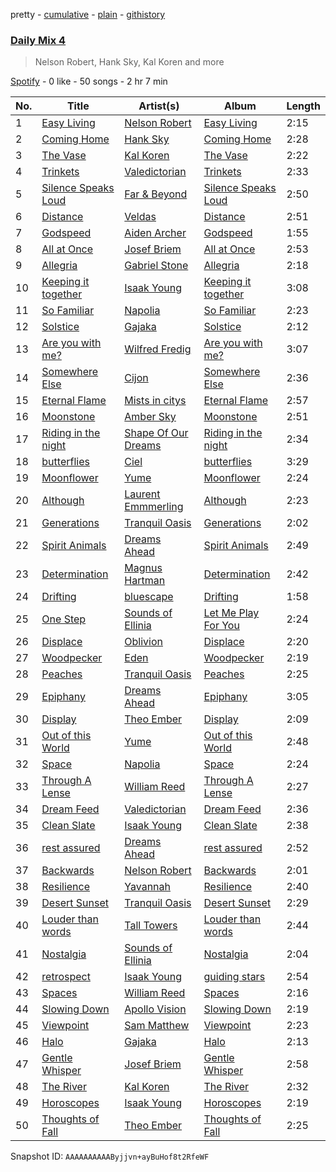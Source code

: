 pretty - [cumulative](/playlists/cumulative/37i9dQZF1E3ait2RxIZVMp.md) - [plain](/playlists/plain/37i9dQZF1E3ait2RxIZVMp) - [githistory](https://github.githistory.xyz/mdn522/spotify-playlist-archive/blob/main/playlists/plain/37i9dQZF1E3ait2RxIZVMp)

### [Daily Mix 4](https://open.spotify.com/playlist/37i9dQZF1E3ait2RxIZVMp)

> Nelson Robert, Hank Sky, Kal Koren and more

[Spotify](https://open.spotify.com/user/spotify) - 0 like - 50 songs - 2 hr 7 min

| No. | Title | Artist(s) | Album | Length |
|---|---|---|---|---|
| 1 | [Easy Living](https://open.spotify.com/track/56ziZBtbpDajlj96pxEWsF) | [Nelson Robert](https://open.spotify.com/artist/1nITSgFXHcsi7Im2tAANUp) | [Easy Living](https://open.spotify.com/album/0vlaaxzxRCr9dWLAnRNv9J) | 2:15 |
| 2 | [Coming Home](https://open.spotify.com/track/3UlntDXrcpR1Gy5d31OQTX) | [Hank Sky](https://open.spotify.com/artist/2OY5PzPmKNjNFgy4QwOPdI) | [Coming Home](https://open.spotify.com/album/56kgCelm19rPXYFDRwh5gx) | 2:28 |
| 3 | [The Vase](https://open.spotify.com/track/6QKQxPbhKOF9z3AiQKyyE5) | [Kal Koren](https://open.spotify.com/artist/48ZAcUtJjaZZ0OZstH5X4v) | [The Vase](https://open.spotify.com/album/07k5ouNCNLE4lLn7UYrmhQ) | 2:22 |
| 4 | [Trinkets](https://open.spotify.com/track/2wKUK2CGHjcxSKqjiqjYvb) | [Valedictorian](https://open.spotify.com/artist/7462TK0rDK0xZvVXEaMUOa) | [Trinkets](https://open.spotify.com/album/1npdfU318iQgaps17y85pj) | 2:33 |
| 5 | [Silence Speaks Loud](https://open.spotify.com/track/2JOvQXgN7AHMdbEqtCJvdw) | [Far & Beyond](https://open.spotify.com/artist/3ZfzatnOpZk7jV2TeN76if) | [Silence Speaks Loud](https://open.spotify.com/album/54cc5Yh5fNpFbQsLDQOzoy) | 2:50 |
| 6 | [Distance](https://open.spotify.com/track/6tgO0zZjBCInyzx09qv1D6) | [Veldas](https://open.spotify.com/artist/5F18FuQCNYjrzM5zhdCwhh) | [Distance](https://open.spotify.com/album/1vErqH4mAi8vdWpgMpVWlq) | 2:51 |
| 7 | [Godspeed](https://open.spotify.com/track/5MaBuM8Ltv3uRipXjHDm4z) | [Aiden Archer](https://open.spotify.com/artist/3VgNLAQtZ0NxQLpZJSGFmE) | [Godspeed](https://open.spotify.com/album/5Bk4kdH7RSmWAb6V9zR4pB) | 1:55 |
| 8 | [All at Once](https://open.spotify.com/track/2zMC6uUmuF3XCWkO6cDSF2) | [Josef Briem](https://open.spotify.com/artist/4WPCpYGEKs5yshn2wETIDB) | [All at Once](https://open.spotify.com/album/19NsKwr1MJ01pITOxAFX0x) | 2:53 |
| 9 | [Allegria](https://open.spotify.com/track/7KtjtJqxdejIq2k1bSW4h1) | [Gabriel Stone](https://open.spotify.com/artist/2n5cofsnSYMHUF8C9TmIA1) | [Allegria](https://open.spotify.com/album/5VBxggRl9srHJJamuknQCp) | 2:18 |
| 10 | [Keeping it together](https://open.spotify.com/track/7kM1ugB4jojCdoZWWDNrkt) | [Isaak Young](https://open.spotify.com/artist/7qmOAgRUFZhLfwtyCGPKdo) | [Keeping it together](https://open.spotify.com/album/4gAeEQvhq9kX2vQP5RhKwP) | 3:08 |
| 11 | [So Familiar](https://open.spotify.com/track/6nUCRiGNLGTtpmGSjspeNE) | [Napolia](https://open.spotify.com/artist/7yyohycQq12ZbZJZOISJ83) | [So Familiar](https://open.spotify.com/album/3KwrHldSiUOenMESBpQJ9h) | 2:23 |
| 12 | [Solstice](https://open.spotify.com/track/3dYUdVbKDs8n4DRNUUSBFD) | [Gajaka](https://open.spotify.com/artist/1pTns3zLC3U3F8LjY4y5rO) | [Solstice](https://open.spotify.com/album/4UJ9vBkQ3zcKBkh4n2SB6V) | 2:12 |
| 13 | [Are you with me?](https://open.spotify.com/track/5rZoBy2xOAPNaxG2JG1gKQ) | [Wilfred Fredig](https://open.spotify.com/artist/4hTrnME7WOKqbnIfRiu01m) | [Are you with me?](https://open.spotify.com/album/63qQjvf94ptax4LtfvctT9) | 3:07 |
| 14 | [Somewhere Else](https://open.spotify.com/track/06203kJMQXWPBkvVVhWs9T) | [Cijon](https://open.spotify.com/artist/1q8BMvpVO3pN4Ade7BWFaj) | [Somewhere Else](https://open.spotify.com/album/19969kP7fBfBCfHPNBINJU) | 2:36 |
| 15 | [Eternal Flame](https://open.spotify.com/track/4S0YD6dPpQRe9ftkF9UlyI) | [Mists in citys](https://open.spotify.com/artist/5E36n1Z8Ib7DN1LTse3kVF) | [Eternal Flame](https://open.spotify.com/album/4s6BL7UtJL8OcgqBB45YRU) | 2:57 |
| 16 | [Moonstone](https://open.spotify.com/track/0wbkajyvyXeFghk3KLhWlF) | [Amber Sky](https://open.spotify.com/artist/6DH3SvRzxgISukfWiREIre) | [Moonstone](https://open.spotify.com/album/4nKiGdRQDuTWXwnsKtYKbF) | 2:51 |
| 17 | [Riding in the night](https://open.spotify.com/track/4B85WXIqKdsvUgzW8VbuVb) | [Shape Of Our Dreams](https://open.spotify.com/artist/17QBpw01txiuRtneh0l1tc) | [Riding in the night](https://open.spotify.com/album/5f2zmKpWgzWd1RMfx1fzA9) | 2:34 |
| 18 | [butterflies](https://open.spotify.com/track/3V5FTj1RfT7AqqAwhdPWnH) | [Ciel](https://open.spotify.com/artist/0i33HVwcdV58Ci5dI7cfjx) | [butterflies](https://open.spotify.com/album/7FM63A5GSTpeIyb2eZdv7A) | 3:29 |
| 19 | [Moonflower](https://open.spotify.com/track/68uoaBjCO9hUuKtUTwyJ2w) | [Yume](https://open.spotify.com/artist/4BgMskNNvTm3R0amoQs2eD) | [Moonflower](https://open.spotify.com/album/18qWsj6gnAWcpWMrnry2dL) | 2:24 |
| 20 | [Although](https://open.spotify.com/track/4qIlzpPIKwQiA2rj80dsee) | [Laurent Emmmerling](https://open.spotify.com/artist/1kuN1SBPqMCk5aKgPSh6xn) | [Although](https://open.spotify.com/album/6672mRLwr7IfxOoIersCKU) | 2:23 |
| 21 | [Generations](https://open.spotify.com/track/2Q1DBeLBiPfTOEpDmKhkjP) | [Tranquil Oasis](https://open.spotify.com/artist/31pLNmCY9ScYFahS0Qa448) | [Generations](https://open.spotify.com/album/2fEom3b2ckYWqdnNfhJnIe) | 2:02 |
| 22 | [Spirit Animals](https://open.spotify.com/track/0EkTaSImnF8DPAfUa4uMeC) | [Dreams Ahead](https://open.spotify.com/artist/6JHr6WrfMhJNTpJ1smiQXy) | [Spirit Animals](https://open.spotify.com/album/3X5sRcsqfmHBNmJuM2lb6n) | 2:49 |
| 23 | [Determination](https://open.spotify.com/track/0w6yRMdjXPiRYFzbkKi27h) | [Magnus Hartman](https://open.spotify.com/artist/0mAdUTIB13jBSnfdYp7xKl) | [Determination](https://open.spotify.com/album/55E8hkQ079zjb5ET1ZO7ba) | 2:42 |
| 24 | [Drifting](https://open.spotify.com/track/4UnLdIyc31M6DApX4YMxSa) | [bluescape](https://open.spotify.com/artist/1yu77LzkFIhpDDnHQ330aN) | [Drifting](https://open.spotify.com/album/3khImK32Ja1YdbL9GHXrxz) | 1:58 |
| 25 | [One Step](https://open.spotify.com/track/3TR4OoqzX947WgOxG1d5F3) | [Sounds of Ellinia](https://open.spotify.com/artist/0o4rbXNv8YoDHK2nSnlJxr) | [Let Me Play For You](https://open.spotify.com/album/3iaRPX0CtnZXks49RHIJaj) | 2:24 |
| 26 | [Displace](https://open.spotify.com/track/4PSh6Xs1SIXT6JEAz8QGYk) | [Oblivion](https://open.spotify.com/artist/5bay23a7lnykOEQWt7FVnQ) | [Displace](https://open.spotify.com/album/0T0ham97bER92N0nshZX97) | 2:20 |
| 27 | [Woodpecker](https://open.spotify.com/track/0zMRLgAv7POwRpgtAZbtvj) | [Eden](https://open.spotify.com/artist/2ZgkqMJtaEzlPnzjbCDCmD) | [Woodpecker](https://open.spotify.com/album/4G4Ls4pN6Nj5ouFwtSB8UD) | 2:19 |
| 28 | [Peaches](https://open.spotify.com/track/7Bg3BIA1sceSbODgAJHvIP) | [Tranquil Oasis](https://open.spotify.com/artist/31pLNmCY9ScYFahS0Qa448) | [Peaches](https://open.spotify.com/album/7iKaBeiAqE5MjacyqXQ91G) | 2:25 |
| 29 | [Epiphany](https://open.spotify.com/track/2JCRMMJHw8miYdipCimJLh) | [Dreams Ahead](https://open.spotify.com/artist/6JHr6WrfMhJNTpJ1smiQXy) | [Epiphany](https://open.spotify.com/album/7siWjOTKEkXUyTQCycRSPj) | 3:05 |
| 30 | [Display](https://open.spotify.com/track/2zQQDwkqV1PdM7nBtMMpC7) | [Theo Ember](https://open.spotify.com/artist/5D2aedk5p3rkUVfU4c72uR) | [Display](https://open.spotify.com/album/3vhOnEjTegpjgr3Yx3N8tS) | 2:09 |
| 31 | [Out of this World](https://open.spotify.com/track/4PmX7b7S3EiMVpXKyxyAvs) | [Yume](https://open.spotify.com/artist/4BgMskNNvTm3R0amoQs2eD) | [Out of this World](https://open.spotify.com/album/46IN6kCCMP1ix8gIdmOSQF) | 2:48 |
| 32 | [Space](https://open.spotify.com/track/6FO2eKav936kDrllX9P10w) | [Napolia](https://open.spotify.com/artist/7yyohycQq12ZbZJZOISJ83) | [Space](https://open.spotify.com/album/1Ti555IQJA47snccRCiAhI) | 2:24 |
| 33 | [Through A Lense](https://open.spotify.com/track/3QZxMvy2I9piClpA7FDaGI) | [William Reed](https://open.spotify.com/artist/62TYFSmuHJr3QblYwgJq76) | [Through A Lense](https://open.spotify.com/album/17Yd3d6PMoIDboIEWW0UjF) | 2:27 |
| 34 | [Dream Feed](https://open.spotify.com/track/6bW51gk3OMgPBb8UE8deEV) | [Valedictorian](https://open.spotify.com/artist/7462TK0rDK0xZvVXEaMUOa) | [Dream Feed](https://open.spotify.com/album/0Lx6LZrxx3ALJ8x0vi3qQy) | 2:36 |
| 35 | [Clean Slate](https://open.spotify.com/track/7CqVGMtoQBCWqrLiad6tqJ) | [Isaak Young](https://open.spotify.com/artist/7qmOAgRUFZhLfwtyCGPKdo) | [Clean Slate](https://open.spotify.com/album/7kSDFu4VWH9euEwHBmgV5P) | 2:38 |
| 36 | [rest assured](https://open.spotify.com/track/6KTvKuSutuH0eWRNaFSZG3) | [Dreams Ahead](https://open.spotify.com/artist/6JHr6WrfMhJNTpJ1smiQXy) | [rest assured](https://open.spotify.com/album/7AA5ZVLIx4EAsb8Pea200W) | 2:52 |
| 37 | [Backwards](https://open.spotify.com/track/56K3O5ll53zW9G3xQfiPUK) | [Nelson Robert](https://open.spotify.com/artist/1nITSgFXHcsi7Im2tAANUp) | [Backwards](https://open.spotify.com/album/45JThTsoSUWB3jXMC2u6Me) | 2:01 |
| 38 | [Resilience](https://open.spotify.com/track/0Lo6UmmhrVKFaeDOoGdUlq) | [Yavannah](https://open.spotify.com/artist/2i9RUDCIF8Aqr3sq19hTZI) | [Resilience](https://open.spotify.com/album/4mPQoEnHYaYbiCnU2NpQYz) | 2:40 |
| 39 | [Desert Sunset](https://open.spotify.com/track/3ECCf01lcaoLsIR9wRkcRO) | [Tranquil Oasis](https://open.spotify.com/artist/31pLNmCY9ScYFahS0Qa448) | [Desert Sunset](https://open.spotify.com/album/6w3DV7iiKFdCXedJZJClaO) | 2:29 |
| 40 | [Louder than words](https://open.spotify.com/track/67NimSuOzGLYqjI3G8dKxn) | [Tall Towers](https://open.spotify.com/artist/2cJFgnxR5epddHrdwxNPvw) | [Louder than words](https://open.spotify.com/album/34iwdIuWPoXoKLpxKixYRW) | 2:44 |
| 41 | [Nostalgia](https://open.spotify.com/track/3umWVESQAMH0rKgczQUsbU) | [Sounds of Ellinia](https://open.spotify.com/artist/0o4rbXNv8YoDHK2nSnlJxr) | [Nostalgia](https://open.spotify.com/album/66lyZsgpXQ7QjN5wzIPu0r) | 2:04 |
| 42 | [retrospect](https://open.spotify.com/track/1vlaBhPNXdqdhdjkwV8VCv) | [Isaak Young](https://open.spotify.com/artist/7qmOAgRUFZhLfwtyCGPKdo) | [guiding stars](https://open.spotify.com/album/5IJHIq51IkDXlWblxCaLz0) | 2:54 |
| 43 | [Spaces](https://open.spotify.com/track/72eV4iUZ0MHnx35ARmPwYY) | [William Reed](https://open.spotify.com/artist/62TYFSmuHJr3QblYwgJq76) | [Spaces](https://open.spotify.com/album/44UlIseSRSr4N7AtOkiQb1) | 2:16 |
| 44 | [Slowing Down](https://open.spotify.com/track/0CJvvnyhBwOoGAuIsKh4vb) | [Apollo Vision](https://open.spotify.com/artist/0S54IVxCmJNc6FN8wLIC5v) | [Slowing Down](https://open.spotify.com/album/4Q2J9RDk2oesbqBQWDuVsA) | 2:19 |
| 45 | [Viewpoint](https://open.spotify.com/track/1YZcCaUsiM3RR172l7n0Vn) | [Sam Matthew](https://open.spotify.com/artist/6PkYVSB01oeVQJwmfxTd6M) | [Viewpoint](https://open.spotify.com/album/5241pdOSGs2JiF5ibldSIo) | 2:23 |
| 46 | [Halo](https://open.spotify.com/track/1W2safDH6nXkN8AbcxCkzg) | [Gajaka](https://open.spotify.com/artist/1pTns3zLC3U3F8LjY4y5rO) | [Halo](https://open.spotify.com/album/7CyRUeWFLFpDhb5aOuEBJa) | 2:13 |
| 47 | [Gentle Whisper](https://open.spotify.com/track/0SdF87pVzhydKwygD13H6B) | [Josef Briem](https://open.spotify.com/artist/4WPCpYGEKs5yshn2wETIDB) | [Gentle Whisper](https://open.spotify.com/album/3bXYLFr7nzmlliZo0yJ0S2) | 2:58 |
| 48 | [The River](https://open.spotify.com/track/2GSifb3ONhopI2dW4JmT34) | [Kal Koren](https://open.spotify.com/artist/48ZAcUtJjaZZ0OZstH5X4v) | [The River](https://open.spotify.com/album/4JMxYZaVQQ6UWeG4nOoUtj) | 2:32 |
| 49 | [Horoscopes](https://open.spotify.com/track/6sV8mjqZTDnZA5qMz5RtwF) | [Isaak Young](https://open.spotify.com/artist/7qmOAgRUFZhLfwtyCGPKdo) | [Horoscopes](https://open.spotify.com/album/41DTljdwSdDg2MULyYeQKl) | 2:19 |
| 50 | [Thoughts of Fall](https://open.spotify.com/track/14xTHv8Vgp5f0k4jgJYLlQ) | [Theo Ember](https://open.spotify.com/artist/5D2aedk5p3rkUVfU4c72uR) | [Thoughts of Fall](https://open.spotify.com/album/5K5BKf3QtTTVwuCkkgaWAS) | 2:25 |

Snapshot ID: `AAAAAAAAAAByjjvn+ayBuHof8t2RfeWF`
